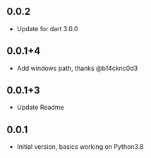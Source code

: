 ## 0.0.2

- Update for dart 3.0.0

## 0.0.1+4

- Add windows path, thanks @b14cknc0d3

## 0.0.1+3

- Update Readme

## 0.0.1

- Initial version, basics working on Python3.8
